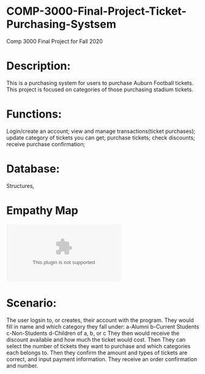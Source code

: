 # COMP-3000-Final-Project-Ticket-Purchasing-Systsem
Comp 3000 Final Project for Fall 2020

# Description:
This is a purchasing system for users to purchase Auburn Football tickets. This project is focused on categories of those purchasing stadium tickets.

# Functions: 
Login/create an account; view and manage transactions(ticket purchases); update category of tickets you can get; purchase tickets; check discounts; receive purchase confirmation;

# Database:
Structures, 

# Empathy Map
![Empathy Map](https://github.com/opalgraves55/COMP-3000-Final-Project-Ticket-Purchasing-Systsem/files/5556438/Project.docx)


# Scenario: 
The user logsin to, or creates, their account with the program. They would fill in name and which category they fall under:
a-Alumni
b-Current Students
c-Non-Students
d-Children of a, b, or c
They then would receive the discount available and how much the ticket would cost. Then They can select the number of tickets they want to purchase and which categories each belongs to. Then they confirm the amount and types of tickets are correct, and input payment information. They receive an order confirmation and number.
